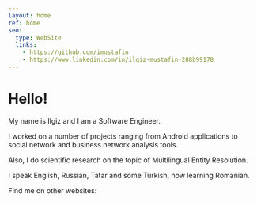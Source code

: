 ```yaml
---
layout: home
ref: home
seo:
  type: WebSite
  links:
    - https://github.com/imustafin
    - https://www.linkedin.com/in/ilgiz-mustafin-288b99178
---
```

# Hello!

My name is Ilgiz and I am a Software Engineer.

I worked on a number of projects ranging from Android applications to social network and business network
analysis tools.

Also, I do scientific research on the topic of Multilingual Entity Resolution.

I speak English, Russian, Tatar and some Turkish, now learning Romanian.

Find me on other websites:

